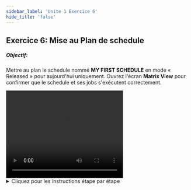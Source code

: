 ```yaml
---
sidebar_label: 'Unite 1 Exercice 6'
hide_title: 'false'
---
```


## Exercice 6: Mise au Plan de schedule

##### Objectif:

Mettre au plan le schedule nommé **MY FIRST SCHEDULE** en mode « Released » pour aujourd'hui uniquement. Ouvrez l'écran **Matrix View** pour confirmer que le schedule et ses jobs s'exécutent correctement.

<div>
<video width="320" height="240" controls>
  <source src="videobasic/U1E6.mp4" type="video/mp4"></source>
Your browser does not support the video tag.
</video>
</div>

<details>

<summary>Cliquez pour les instructions étape par étape</summary>

1. Dans le menu **Operations**, double-cliquez sur **Mise au Plan (Build)**.
2. Dans la section **Schedule Sélection**, choisissez **My First Schedule**.
3. Dans la section **Dates de Planification**:
4. Cliquez sur l’icône en forme de **Calendrier** (à droite de la zone de texte) pour sélectionner la **date** dans le calendrier mensuel (Aujourd'hui pour le Début et la Fin).
5. Cliquez sur le bouton **Mise au Plan**.
6. Dans la fenêtre **Propriétés Mise au Plan**:
7. Cochez le bouton d'option **Released** pour relâcher automatiquement le schedule.
8. Cliquez sur le bouton **OK**.
9. Fermez l'écran **Mise au Plan Schedules**.
10. Sous la rubrique **Opérations**, double-cliquez sur **Matrix**.
11. Vérifiez que le Schedule nommé **My First Schedule** est terminée avec succès.
12. Fermez la fenêtre de la vue **Matrix**.

</details>
